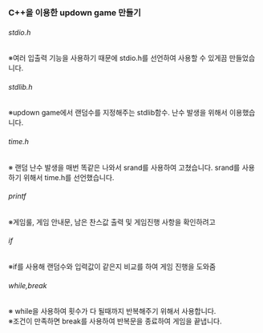 ### C++을 이용한 updown game 만들기<br>
###### stdio.h<br>
※여러 입출력 기능을 사용하기 때문에 stdio.h를 선언하여 사용할 수 있게끔 만들었습니다.<br>
######  stdlib.h <br>
※updown game에서 랜덤수를 지정해주는 stdlib함수. 난수 발생을 위해서 이용했습니다.<br>
###### time.h<br>
※ 랜덤 난수 발생을 매번 똑같은 나와서 srand를 사용하여 고쳤습니다. srand를 사용하기 위해서 time.h를 선언했습니다.<br>
###### printf<br>
※게임룰, 게임 안내문, 남은 찬스값 출력 및 게임진행 사항을 확인하려고<br>
###### if<br>
※if를 사용해 랜덤수와 입력값이 같은지 비교를 하여 게임 진행을 도와줌<br>
###### while,break<br>
※ while을 사용하여 횟수가 다 될때까지 반복해주기 위해서 사용합니다.<br>
※조건이 만족하면 break를 사용하여 반복문을 종료하여 게임을 끝냅니다.
